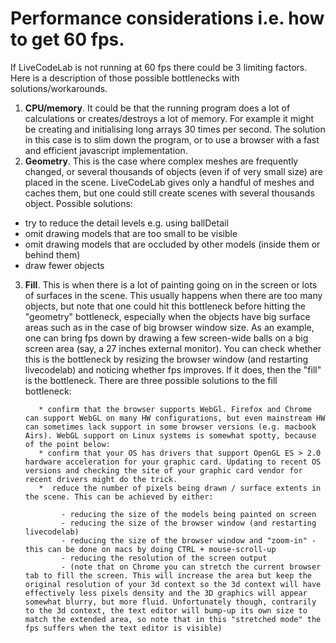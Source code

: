 Performance considerations i.e. how to get 60 fps.
==============

If LiveCodeLab is not running at 60 fps there could be 3 limiting factors. Here is a description of those possible bottlenecks with solutions/workarounds.

1. **CPU/memory**. It could be that the running program does a lot of calculations or creates/destroys a lot of memory. For example it might be creating and initialising long arrays 30 times per second. The solution in this case is to slim down the program, or to use a browser with a fast and efficient javascript implementation.
2. **Geometry**. This is the case where complex meshes are frequently changed, or several thousands of objects (even if of very small size) are placed in the scene. LiveCodeLab gives only a handful of meshes and caches them, but one could still create scenes with several thousands object. Possible solutions:
 - try to reduce the detail levels e.g. using ballDetail
 - omit drawing models that are too small to be visible
 - omit drawing models that are occluded by other models (inside them or behind them)
 - draw fewer objects
3. **Fill**. This is when there is a lot of painting going on in the screen or lots of surfaces in the scene. This usually happens when there are too many objects, but note that one could hit this bottleneck before hitting the "geometry" bottleneck, especially when the objects have big surface areas such as in the case of big browser window size. As an example, one can bring fps down by drawing a few screen-wide balls on a big screen area (say, a 27 inches external monitor). You can check whether this is the bottleneck by resizing the browser window (and restarting livecodelab) and noticing whether fps improves. If it does, then the "fill" is the bottleneck.
There are three possible solutions to the fill bottleneck:

          * confirm that the browser supports WebGl. Firefox and Chrome can support WebGL on many HW configurations, but even mainstream HW can sometimes lack support in some browser versions (e.g. macbook Airs). WebGL support on Linux systems is somewhat spotty, because of the point below:
          * confirm that your OS has drivers that support OpenGL ES > 2.0 hardware acceleration for your graphic card. Updating to recent OS versions and checking the site of your graphic card vendor for recent drivers might do the trick.
          *  reduce the number of pixels being drawn / surface extents in the scene. This can be achieved by either:

               - reducing the size of the models being painted on screen
               - reducing the size of the browser window (and restarting livecodelab)
               - reducing the size of the browser window and "zoom-in" - this can be done on macs by doing CTRL + mouse-scroll-up
               - reducing the resolution of the screen output
               - (note that on Chrome you can stretch the current browser tab to fill the screen. This will increase the area but keep the original resolution of your 3d context so the 3d context will have effectively less pixels density and the 3D graphics will appear somewhat blurry, but more fluid. Unfortunately though, contrarily to the 3d context, the text editor will bump-up its own size to match the extended area, so note that in this "stretched mode" the fps suffers when the text editor is visible)
